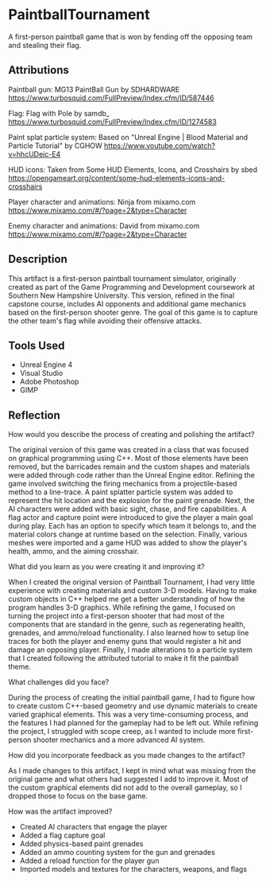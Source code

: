 # PaintballTournament
A first-person paintball game that is won by fending off the opposing team and stealing their flag.

## Attributions

Paintball gun:
MG13 PaintBall Gun by SDHARDWARE
https://www.turbosquid.com/FullPreview/Index.cfm/ID/587446

Flag:
Flag with Pole by samdb_
https://www.turbosquid.com/FullPreview/Index.cfm/ID/1274583

Paint splat particle system:
Based on "Unreal Engine | Blood Material and Particle Tutorial" by CGHOW
https://www.youtube.com/watch?v=hhcUDejc-E4

HUD icons:
Taken from Some HUD Elements, Icons, and Crosshairs by sbed
https://opengameart.org/content/some-hud-elements-icons-and-crosshairs

Player character and animations:
Ninja from mixamo.com
https://www.mixamo.com/#/?page=2&type=Character

Enemy character and animations:
David from mixamo.com
https://www.mixamo.com/#/?page=2&type=Character

## Description

This artifact is a first-person paintball tournament simulator, originally created as part of the Game 
Programming and Development coursework at Southern New Hampshire University. This version, refined in the final capstone course, includes AI opponents and additional game mechanics based on the first-person shooter genre. The goal of this game is to capture the other team's flag while avoiding their offensive attacks.

## Tools Used

- Unreal Engine 4
- Visual Studio
- Adobe Photoshop
- GIMP

## Reflection

How would you describe the process of creating and polishing the artifact?

The original version of this game was created in a class that was focused on graphical programming using C++. Most of those elements have been removed, but the barricades remain and the custom shapes and materials were added through code rather than the Unreal Engine editor. Refining the game involved switching the firing mechanics from a projectile-based method to a line-trace. A paint splatter particle system was added to represent the hit location and the explosion for the paint grenade. Next, the AI characters were added with basic sight, chase, and fire capabilities. A flag actor and capture point were introduced to give the player a main goal during play. Each has an option to specify which team it belongs to, and the material colors change at runtime based on the selection. Finally, various meshes were imported and a game HUD was added to show the player's health, ammo, and the aiming crosshair.

What did you learn as you were creating it and improving it?

When I created the original version of Paintball Tournament, I had very little experience with creating materials and custom 3-D models. Having to make custom objects in C++ helped me get a better understanding of how the program handles 3-D graphics. While refining the game, I focused on turning the project into a first-person shooter that had most of the components that are standard in the genre, such as regenerating health, grenades, and ammo/reload functionality. I also learned how to setup line traces for both the player and enemy guns that would register a hit and damage an opposing player. Finally, I made alterations to a particle system that I created following the attributed tutorial to make it fit the paintball theme.

What challenges did you face?

During the process of creating the initial paintball game, I had to figure how to create custom C++-based geometry and use dynamic materials to create varied graphical elements. This was a very time-consuming process, and the features I had planned for the gameplay had to be left out. While refining the project, I struggled with scope creep, as I wanted to include more first-person shooter mechanics and a more advanced AI system.

How did you incorporate feedback as you made changes to the artifact?

As I made changes to this artifact, I kept in mind what was missing from the original game and what others had suggested I add to improve it. Most of the custom graphical elements did not add to the overall gameplay, so I dropped those to focus on the base game.

How was the artifact improved?

- Created AI characters that engage the player
- Added a flag capture goal
- Added physics-based paint grenades
- Added an ammo counting system for the gun and grenades
- Added a reload function for the player gun
- Imported models and textures for the characters, weapons, and flags
